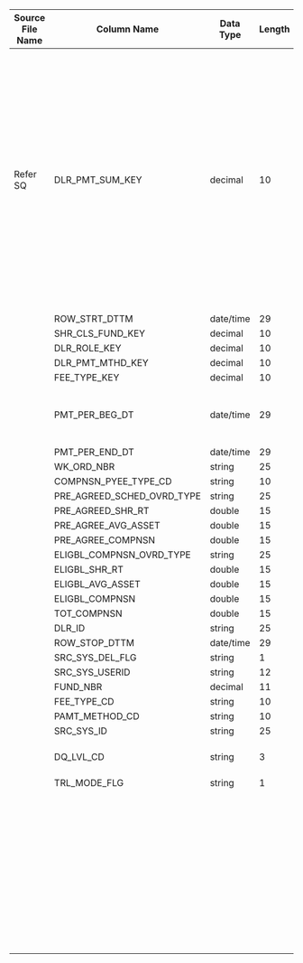 |	Source File Name	|	Column Name	|	Data Type	|	Length	|	Precision	|	Nullable	|	PK	|	BK	|		|		|		|		|	Target Table Name	|	Column Name	|	Data Type	|	Length	|	Nullable	|	PK	|
|	---	|	---	|	---	|	---	|	---	|	---	|	---	|	---	|	---	|	---	|	---	|	---	|	---	|	---	|	---	|	---	|	---	|	---	|
|	Refer SQ	|	DLR_PMT_SUM_KEY	|	decimal	|	10	|		|		|		|		|	//DLR_FEE_TYPE_KEY<br>:LKP.LKP_DEALER_FEE_TYPE_KEY(COMPNSN_FEE_CD)<br>Table Name: HDM.DEALER_FEE_TYPE<br>Condition: DLR_FEE_TYPE_CD = DLR_FEE_TYPE_CD_IN<br>Return Column:DLR_FEE_TYPE_KEY<br><br>//DAY_KEY<br>:LKP.LKP_DAY_KEY(PER_END_DT)<br>Table Name: HDM.CALENDAR<br>Condition: CAL_DAY = CAL_DAY_IN<br>Return Column:DAY_KEY<br><br>//FUND_KEY<br>:LKP.LKP_FUND_KEY(FUND_NBR)<br>Table Name: HDM.FUND<br>Condition: FUND_NBR = FUND_NBR_IN<br>Return Column:FUND_KEY<br><br>//DLR_KEY<br>:LKP.LKP_DEALER_KEY(TO_CHAR(DLR_ID))<br>Table Name: HDM.DEALER<br>Condition: DLR_ID = DLR_ID_IN<br>Return Column:DLR_KEY<br>	|	Table Name: HDM.DEALER_PAYMENT_SUMMARY<br>Condition: DLR_FEE_TYPE_KEY = DLR_FEE_TYPE_KEY_IN AND DAY_KEY = DAY_KEY_IN AND FUND_KEY = FUND_KEY_IN AND DLR_KEY = DLR_KEY_IN AND WK_ORD_NBR = WK_ORD_NBR_IN<br><br>Output Column: DLR_PMT_SUM_KEY	|	Only Insert	|		|	HDM_DEALER_PAYMENT_SUMMARY	|	DLR_PMT_SUM_KEY	|	"number(p,s)"	|	10	|		|		|
|		|	ROW_STRT_DTTM	|	date/time	|	29	|		|		|		|		|		|	DLR_FEE_TYPE_KEY from above lookup	|		|		|	HDM_DEALER_PAYMENT_SUMMARY	|	DLR_FEE_TYPE_KEY	|	"number(p,s)"	|	10	|		|		|
|		|	SHR_CLS_FUND_KEY	|	decimal	|	10	|		|		|		|		|		|	DAY_KEY from above lookup	|		|		|	HDM_DEALER_PAYMENT_SUMMARY	|	DAY_KEY	|	"number(p,s)"	|	10	|		|		|
|		|	DLR_ROLE_KEY	|	decimal	|	10	|		|		|		|		|		|	FUND_KEY from above lookup	|		|		|	HDM_DEALER_PAYMENT_SUMMARY	|	FUND_KEY	|	"number(p,s)"	|	10	|		|		|
|		|	DLR_PMT_MTHD_KEY	|	decimal	|	10	|		|		|		|		|		|	DLR_KEY from above lookup	|		|		|	HDM_DEALER_PAYMENT_SUMMARY	|	DLR_KEY	|	"number(p,s)"	|	10	|		|		|
|		|	FEE_TYPE_KEY	|	decimal	|	10	|		|		|		|		|		|	DLR_PMT_MTHD_KEY from above lookup	|		|		|	HDM_DEALER_PAYMENT_SUMMARY	|	DLR_PMT_MTHD_KEY	|	"number(p,s)"	|	10	|		|		|
|		|	PMT_PER_BEG_DT	|	date/time	|	29	|		|		|		|		|		|	//:LKP.LKP_DLR_PAMT_METHOD_CD(PAMT_METHOD_CD)<br><br>Table Name: HDM.DEALER_PAYMENT_METHOD<br>Condition: PMT_MTHD_CD = PMT_MTHD_CD_IN<br>Ouptut Column: DLR_PMT_MTHD_KEY	|		|		|	HDM_DEALER_PAYMENT_SUMMARY	|	WK_ORD_NBR	|	varchar2	|	25	|		|		|
|		|	PMT_PER_END_DT	|	date/time	|	29	|		|		|		|	COMPNSN_PYEE_TYPE_CD	|		|		|		|		|	HDM_DEALER_PAYMENT_SUMMARY	|	COMPNSN_PYEE_TYPE_CD	|	varchar2	|	25	|		|		|
|		|	WK_ORD_NBR	|	string	|	25	|		|		|		|	PRE_AGREED_SCHED_OVRD_TYPE	|		|		|		|		|	HDM_DEALER_PAYMENT_SUMMARY	|	PRE_AGREED_SCHED_OVRD_TYPE	|	varchar2	|	25	|		|		|
|		|	COMPNSN_PYEE_TYPE_CD	|	string	|	10	|		|		|		|	PRE_AGREED_SHR_RT	|		|		|		|		|	HDM_DEALER_PAYMENT_SUMMARY	|	PRE_AGREE_SHR_RT	|	number	|	15	|		|		|
|		|	PRE_AGREED_SCHED_OVRD_TYPE	|	string	|	25	|		|		|		|	PRE_AGREE_AVG_ASSET	|		|		|		|		|	HDM_DEALER_PAYMENT_SUMMARY	|	PRE_AGREE_AVG_ASSET	|	number	|	15	|		|		|
|		|	PRE_AGREED_SHR_RT	|	double	|	15	|		|		|		|	PRE_AGREE_COMPNSN	|		|		|		|		|	HDM_DEALER_PAYMENT_SUMMARY	|	PRE_AGREE_COMPNSN	|	number	|	15	|		|		|
|		|	PRE_AGREE_AVG_ASSET	|	double	|	15	|		|		|		|	ELIGBL_COMPNSN_OVRD_TYPE	|		|		|		|		|	HDM_DEALER_PAYMENT_SUMMARY	|	ELIGBL_COMPNSN_OVRD_TYPE	|	varchar2	|	25	|		|		|
|		|	PRE_AGREE_COMPNSN	|	double	|	15	|		|		|		|	ELIGBL_SHR_RT	|		|		|		|		|	HDM_DEALER_PAYMENT_SUMMARY	|	ELIGBL_SHR_RT	|	number	|	15	|		|		|
|		|	ELIGBL_COMPNSN_OVRD_TYPE	|	string	|	25	|		|		|		|	ELIGBL_AVG_ASSET	|		|		|		|		|	HDM_DEALER_PAYMENT_SUMMARY	|	ELIGBL_AVG_ASSET	|	number	|	15	|		|		|
|		|	ELIGBL_SHR_RT	|	double	|	15	|		|		|		|	ELIGBL_COMPNSN	|		|		|		|		|	HDM_DEALER_PAYMENT_SUMMARY	|	ELIGBL_COMPNSN	|	number	|	15	|		|		|
|		|	ELIGBL_AVG_ASSET	|	double	|	15	|		|		|		|	TOT_COMPNSN	|		|		|		|		|	HDM_DEALER_PAYMENT_SUMMARY	|	TOT_COMPNSN	|	number	|	15	|		|		|
|		|	ELIGBL_COMPNSN	|	double	|	15	|		|		|		|		|		|		|		|		|	HDM_DEALER_PAYMENT_SUMMARY	|	CURR_ROW_FLG	|	varchar2	|	1	|		|		|
|		|	TOT_COMPNSN	|	double	|	15	|		|		|		|		|	SESSSTARTTIME	|		|		|		|	HDM_DEALER_PAYMENT_SUMMARY	|	ROW_STRT_DTTM	|	date	|	19	|		|		|
|		|	DLR_ID	|	string	|	25	|		|		|		|		|		|		|		|		|	HDM_DEALER_PAYMENT_SUMMARY	|	ROW_STOP_DTTM	|	date	|	19	|		|		|
|		|	ROW_STOP_DTTM	|	date/time	|	29	|		|		|		|		|		|		|		|		|	HDM_DEALER_PAYMENT_SUMMARY	|	ETL_LOAD_CYC_KEY	|	"number(p,s)"	|	10	|		|		|
|		|	SRC_SYS_DEL_FLG	|	string	|	1	|		|		|		|		|		|		|		|		|	HDM_DEALER_PAYMENT_SUMMARY	|	SRC_SYS_ID	|	number	|	15	|		|		|
|		|	SRC_SYS_USERID	|	string	|	12	|		|		|		|		|	TOT_COMPNSN - PREVIOUS_MONTH_COMPSN	|		|		|		|	HDM_DEALER_PAYMENT_SUMMARY	|	COMPNSN_DIFF	|	number	|	15	|		|		|
|		|	FUND_NBR	|	decimal	|	11	|		|		|		|	PREVIOUS_MONTH_COMPSN	|		|		|		|		|	HDM_DEALER_PAYMENT_SUMMARY	|	PREV_PER_COMPNSN	|	number	|	15	|		|		|
|		|	FEE_TYPE_CD	|	string	|	10	|		|		|		|		|	ELIGBL_AVG_ASSET - PREVIOUS_MONTH_AVG_ASSET	|		|		|		|	HDM_DEALER_PAYMENT_SUMMARY	|	AVG_ASSET_DIFF	|	number	|	15	|		|		|
|		|	PAMT_METHOD_CD	|	string	|	10	|		|		|		|		|		|		|		|		|	HDM_DEALER_PAYMENT_SUMMARY	|	PREV_PER_ASSET	|	number	|	15	|		|		|
|		|	SRC_SYS_ID	|	string	|	25	|		|		|		|	TRL_MODE_FLG	|		|		|		|		|	HDM_DEALER_PAYMENT_SUMMARY	|	TRL_MODE_FLG	|	varchar2	|	1	|		|		|
|		|	DQ_LVL_CD	|	string	|	3	|		|		|		|		|		|	":LKP.LKP_DAY_KEY(<br>ADD_TO_DATE(PMT_PER_END_DT,'MM',1)<br>)"	|		|		|	HDM_DEALER_PAYMENT_SUMMARY	|	PMT_DAY_KEY	|	"number(p,s)"	|	10	|		|		|
|		|	TRL_MODE_FLG	|	string	|	1	|		|		|		|		|		|		|		|		|	HDM_DEALER_PAYMENT_SUMMARY	|	BUS_LINE	|	varchar2	|	25	|		|		|
|		|		|		|		|		|		|		|		|		|		|		|		|		|		|		|		|		|		|
|		|		|		|		|		|		|		|		|		|		|		|		|		|		|		|		|		|		|
|		|		|		|		|		|		|		|		|		|		|		|		|		|		|		|		|		|		|
|		|		|		|		|		|		|		|		|		|		|		|		|		|		|		|		|		|		|
|		|		|		|		|		|		|		|		|		|		|		|		|		|		|		|		|		|		|
|		|		|		|		|		|		|		|		|		|		|		|		|		|		|		|		|		|		|
|		|		|		|		|		|		|		|		|		|		|		|		|		|		|		|		|		|		|
|		|		|		|		|		|		|		|		|		|		|		|		|		|		|		|		|		|		|
|		|		|		|		|		|		|		|		|		|		|		|		|		|		|		|		|		|		|
|		|		|		|		|		|		|		|		|		|		|		|		|		|		|		|		|		|		|
|		|		|		|		|		|		|		|		|		|		|		|		|		|		|		|		|		|		|
|		|		|		|		|		|		|		|		|		|		|		|		|		|		|		|		|		|		|
|		|		|		|		|		|		|		|		|		|		|		|		|		|		|		|		|		|		|
|		|		|		|		|		|		|		|		|		|		|		|		|		|		|		|		|		|		|
|		|		|		|		|		|		|		|		|		|		|		|		|		|		|		|		|		|		|
|		|		|		|		|		|		|		|		|		|		|		|		|		|		|		|		|		|		|
|		|		|		|		|		|		|		|		|		|		|		|		|		|		|		|		|		|		|
|		|		|		|		|		|		|		|		|		|		|		|		|		|		|		|		|		|		|
|		|		|		|		|		|		|		|		|		|		|		|		|		|		|		|		|		|		|
|		|		|		|		|		|		|		|		|		|		|		|		|		|		|		|		|		|		|
|		|		|		|		|		|		|		|		|		|		|		|		|		|		|		|		|		|		|
|		|		|		|		|		|		|		|		|		|		|		|		|		|		|		|		|		|		|
|		|		|		|		|		|		|		|		|		|		|		|		|		|		|		|		|		|		|
|		|		|		|		|		|		|		|		|		|		|		|		|		|		|		|		|		|		|
|		|		|		|		|		|		|		|		|		|		|		|		|		|		|		|		|		|		|
|		|		|		|		|		|		|		|		|		|		|		|		|		|		|		|		|		|		|
|		|		|		|		|		|		|		|		|		|		|		|		|		|		|		|		|		|		|
|		|		|		|		|		|		|		|		|		|		|		|		|		|		|		|		|		|		|
|		|		|		|		|		|		|		|		|		|		|		|		|		|		|		|		|		|		|
|		|		|		|		|		|		|		|		|		|		|		|		|		|		|		|		|		|		|
|		|		|		|		|		|		|		|		|		|		|		|		|		|		|		|		|		|		|
|		|		|		|		|		|		|		|		|		|		|		|		|		|		|		|		|		|		|
|		|		|		|		|		|		|		|		|		|		|		|		|		|		|		|		|		|		|
|		|		|		|		|		|		|		|		|		|		|		|		|		|		|		|		|		|		|
|		|		|		|		|		|		|		|		|		|		|		|		|		|		|		|		|		|		|
|		|		|		|		|		|		|		|		|		|		|		|		|		|		|		|		|		|		|
|		|		|		|		|		|		|		|		|		|		|		|		|		|		|		|		|		|		|
|		|		|		|		|		|		|		|		|		|		|		|		|		|		|		|		|		|		|
|		|		|		|		|		|		|		|		|		|		|		|		|		|		|		|		|		|		|
|		|		|		|		|		|		|		|		|		|		|		|		|		|		|		|		|		|		|
|		|		|		|		|		|		|		|		|		|		|		|		|		|		|		|		|		|		|
|		|		|		|		|		|		|		|		|		|		|		|		|		|		|		|		|		|		|
|		|		|		|		|		|		|		|		|		|		|		|		|		|		|		|		|		|		|
|		|		|		|		|		|		|		|		|		|		|		|		|		|		|		|		|		|		|
|		|		|		|		|		|		|		|		|		|		|		|		|		|		|		|		|		|		|
|		|		|		|		|		|		|		|		|		|		|		|		|		|		|		|		|		|		|
|		|		|		|		|		|		|		|		|		|		|		|		|		|		|		|		|		|		|
|		|		|		|		|		|		|		|		|		|		|		|		|		|		|		|		|		|		|
